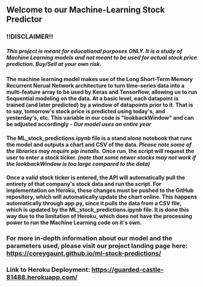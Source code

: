 ## Welcome to our Machine-Learning Stock Predictor

### !!DISCLAIMER!!
##### This project is meant for educational purposes ONLY. It is a study of Machine Learning models and not meant to be used for actual stock price prediction. Buy/Sell at your own risk.

#### The machine learning model makes use of the Long Short-Term Memory Recurrent Nerual Network architecture to turn time-series data into a multi-feature array to be used by Keras and Tensorflow, allowing us to run Sequential modeling on the data. At a basic level, each datapoint is trained (and later predicted) by a window of datapoints prior to it. That is to say, tomorrow's stock price is predicted using today's, and yesterday's, etc. This variable in our code is "lookbackWindow" and can be adjusted accordingly - *Our model uses an entire year*

#### The ML_stock_predictions.ipynb file is a stand alone notebook that runs the model and outputs a chart and CSV of the data. *Please note some of the libraries may require pip installs.* Once run, the script will request the user to enter a stock ticker. *(note that some newer stocks may not work if the lookbackWindow is too large compared to the data)*

#### Once a valid stock ticker is entered, the API will automatically pull the entirety of that company's stock data and run the script. For implementation on Heroku, these changes must be pushed to the GitHub repository, which will automatically update the chart online. This happens automatically through app.py, since it pulls the data from a CSV file, which is updated by the ML_stock_predictions.ipynb file. It is done this way due to the limitation of Heroku, which does not have the processing power to run the Machine Learning code on it's own.


### For more in-depth information about our model and the parameters used, please visit our project landing page here: https://coreygaunt.github.io/ml-stock-predictions/

### Link to Heroku Deployment: https://guarded-castle-81488.herokuapp.com/